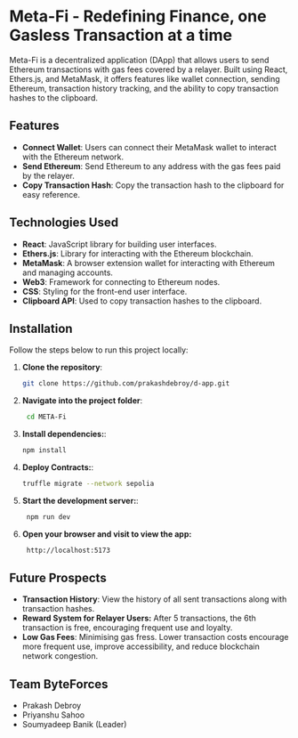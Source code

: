 # Meta-Fi - Redefining Finance, one Gasless Transaction at a time

Meta-Fi is a decentralized application (DApp) that allows users to send Ethereum transactions with gas fees covered by a relayer. Built using React, Ethers.js, and MetaMask, it offers features like wallet connection, sending Ethereum, transaction history tracking, and the ability to copy transaction hashes to the clipboard.

## Features

- **Connect Wallet**: Users can connect their MetaMask wallet to interact with the Ethereum network.
- **Send Ethereum**: Send Ethereum to any address with the gas fees paid by the relayer.
- **Copy Transaction Hash**: Copy the transaction hash to the clipboard for easy reference.

## Technologies Used

- **React**: JavaScript library for building user interfaces.
- **Ethers.js**: Library for interacting with the Ethereum blockchain.
- **MetaMask**: A browser extension wallet for interacting with Ethereum and managing accounts.
- **Web3**: Framework for connecting to Ethereum nodes.
- **CSS**: Styling for the front-end user interface.
- **Clipboard API**: Used to copy transaction hashes to the clipboard.

## Installation

Follow the steps below to run this project locally:

1. **Clone the repository**:
   ```bash
   git clone https://github.com/prakashdebroy/d-app.git

2. **Navigate into the project folder**:
   ```bash
    cd META-Fi

3. **Install dependencies:**:
   ```bash
   npm install 
4. **Deploy Contracts:**:
   ```bash
   truffle migrate --network sepolia 
5. **Start the development server:**:
   ```bash
    npm run dev
6. **Open your browser and visit  to view the app:**
   ```bash
    http://localhost:5173

## Future Prospects
- **Transaction History**: View the history of all sent transactions along with transaction hashes.
- **Reward System for Relayer Users:** After 5 transactions, the 6th transaction is free, encouraging frequent use and loyalty.
- **Low Gas Fees**: Minimising gas fress.
Lower transaction costs encourage more frequent use, improve accessibility, and reduce blockchain network congestion.

## Team ByteForces
- Prakash Debroy
- Priyanshu Sahoo
- Soumyadeep Banik (Leader)




